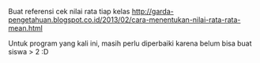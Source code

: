 Buat referensi cek nilai rata tiap kelas
http://garda-pengetahuan.blogspot.co.id/2013/02/cara-menentukan-nilai-rata-rata-mean.html


Untuk program yang kali ini, masih perlu diperbaiki karena belum bisa buat siswa > 2 :D